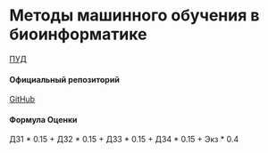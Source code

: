# Методы машинного обучения в биоинформатике

[ПУД](https://www.hse.ru/edu/courses/900065645)

#### Официальный репозиторий
[GitHub](https://github.com/alllirik/hse_ml_bioinf/tree/main)

#### Формула Оценки
ДЗ1 * 0.15 + ДЗ2 * 0.15 + ДЗ3 * 0.15 + ДЗ4 * 0.15 + Экз * 0.4



